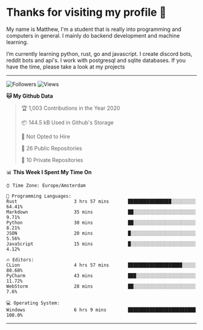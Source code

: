 # Thanks for visiting my profile 👋
My name is Matthew, I'm a student that is really into programming and computers in general. I mainly do backend development and machine learning.

I’m currently learning python, rust, go and javascript. I create discord bots, reddit bots and api's. I work with postgresql and sqlite databases. If you have the time, please take a look at my projects

---
![Followers](https://img.shields.io/github/followers/DankDumpster?style=social)
![Views](https://komarev.com/ghpvc/?username=DankDumpster&style=flat-square&color=green)
<!--START_SECTION:waka-->
**🐱 My Github Data** 

> 🏆 1,003 Contributions in the Year 2020
 > 
> 📦 144.5 kB Used in Github's Storage 
 > 
> 🚫 Not Opted to Hire
 > 
> 📜 26 Public Repositories
 > 
> 🔑 10 Private Repositories 

📊 **This Week I Spent My Time On** 

```text
⌚︎ Time Zone: Europe/Amsterdam

💬 Programming Languages: 
Rust                     3 hrs 57 mins       ████████████████░░░░░░░░░   64.41% 
Markdown                 35 mins             ██░░░░░░░░░░░░░░░░░░░░░░░   9.71% 
Python                   30 mins             ██░░░░░░░░░░░░░░░░░░░░░░░   8.21% 
JSON                     20 mins             █░░░░░░░░░░░░░░░░░░░░░░░░   5.56% 
JavaScript               15 mins             █░░░░░░░░░░░░░░░░░░░░░░░░   4.12%

🔥 Editors: 
CLion                    4 hrs 57 mins       ████████████████████░░░░░   80.68% 
PyCharm                  43 mins             ███░░░░░░░░░░░░░░░░░░░░░░   11.72% 
WebStorm                 28 mins             ██░░░░░░░░░░░░░░░░░░░░░░░   7.6%

💻 Operating System: 
Windows                  6 hrs 9 mins        █████████████████████████   100.0%

```


<!--END_SECTION:waka-->
-------
